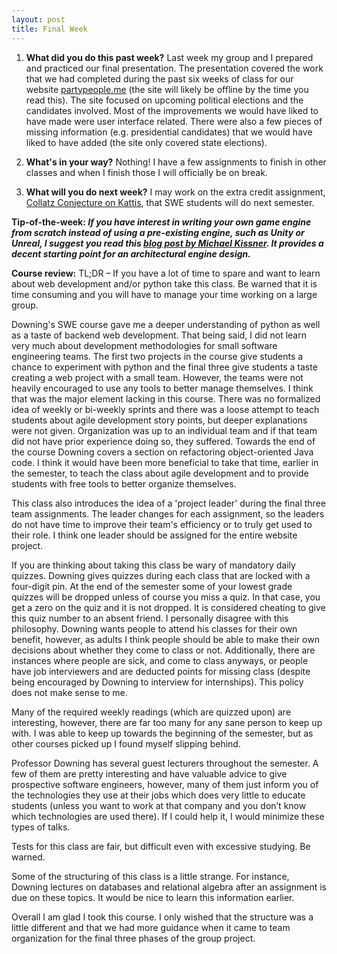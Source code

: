 ```yaml
---
layout: post
title: Final Week
---
```


1. **What did you do this past week?** Last week my group and I prepared and practiced our final presentation. The presentation covered the work that we had completed during the past six weeks of class for our website [partypeople.me](partypeople.me) (the site will likely be offline by the time you read this). The site focused on upcoming political elections and the candidates involved. Most of the improvements we would have liked to have made were user interface related. There were also a few pieces of missing information (e.g. presidential candidates) that we would have liked to have added (the site only covered state elections). 

2. **What's in your way?** Nothing! I have a few assignments to finish in other classes and when I finish those I will officially be on break. 

3. **What will you do next week?** I may work on the extra credit assignment, [Collatz Conjecture on Kattis](https://utexas.kattis.com/problems/collatz), that SWE students will do next semester. 
 
**Tip-of-the-week: _If you have interest in writing your own game engine from scratch instead of using a pre-existing engine, such as Unity or Unreal, I suggest you read this [blog post by Michael Kissner](http://www.gamasutra.com/blogs/MichaelKissner/20151027/257369/Writing_a_Game_Engine_from_Scratch__Part_1_Messaging.php). It provides a decent starting point for an architectural engine design._**

**Course review:**
TL;DR – If you have a lot of time to spare and want to learn about web development and/or python take this class. Be warned that it is time consuming and you will have to manage your time working on a large group.

Downing's SWE course gave me a deeper understanding of python as well as a taste of backend web development. That being said, I did not learn very much about development methodologies for small software engineering teams. The first two projects in the course give students a chance to experiment with python and the final three give students a taste creating a web project with a small team. However, the teams were not heavily encouraged to use any tools to better manage themselves. I think that was the major element lacking in this course. There was no formalized idea of weekly or bi-weekly sprints and there was a loose attempt to teach students about agile development story points, but deeper explanations were not given. Organization was up to an individual team and if that team did not have prior experience doing so, they suffered. Towards the end of the course Downing covers a section on refactoring object-oriented Java code. I think it would have been more beneficial to take that time, earlier in the semester, to teach the class about agile development and to provide students with free tools to better organize themselves. 

This class also introduces the idea of a 'project leader' during the final three team assignments. The leader changes for each assignment, so the leaders do not have time to improve their team's efficiency or to truly get used to their role. I think one leader should be assigned for the entire website project.

If you are thinking about taking this class be wary of mandatory daily quizzes. Downing gives quizzes during each class that are locked with a four-digit pin. At the end of the semester some of your lowest grade quizzes will be dropped unless of course you miss a quiz. In that case, you get a zero on the quiz and it is not dropped. It is considered cheating to give this quiz number to an absent friend. I personally disagree with this philosophy. Downing wants people to attend his classes for their own benefit, however, as adults I think people should be able to make their own decisions about whether they come to class or not. Additionally, there are instances where people are sick, and come to class anyways, or people have job interviewers and are deducted points for missing class (despite being encouraged by Downing to interview for internships). This policy does not make sense to me.

Many of the required weekly readings (which are quizzed upon) are interesting, however, there are far too many for any sane person to keep up with. I was able to keep up towards the beginning of the semester, but as other courses picked up I found myself slipping behind.

Professor Downing has several guest lecturers throughout the semester. A few of them are pretty interesting and have valuable advice to give prospective software engineers, however, many of them just inform you of the technologies they use at their jobs which does very little to educate students (unless you want to work at that company and you don’t know which technologies are used there). If I could help it, I would minimize these types of talks.

Tests for this class are fair, but difficult even with excessive studying. Be warned.

Some of the structuring of this class is a little strange. For instance, Downing lectures on databases and relational algebra after an assignment is due on these topics. It would be nice to learn this information earlier.

Overall I am glad I took this course. I only wished that the structure was a little different and that we had more guidance when it came to team organization for the final three phases of the group project.
